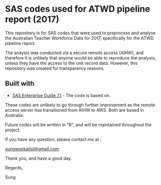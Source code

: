 # SAS codes used for ATWD pipeline report (2017)

This repository is for SAS codes that were used to preprocess and analyse the Australian Teacher Workforce Data for 2017, 
specifically for the ATWD pipeline report.

The anaysis was conducted via a secure remote access (AIHW), and therefore it is unlikely that anyone would be able to reproduce the analysis, unless they have the access to the unit record data. However, this repository was created for transparency reasons.

## Built with
* [SAS Enterprise Guide 7.1](https://documentation.sas.com/?docsetId=whatsdiff&docsetTarget=n1af4n56n0r8gvn1kt0j8iagcc86.htm&docsetVersion=9.4&locale=en) - The code is based on.

These codes are unlikely to go through further improvement as the remote access server has transitioned from AIHW to AWS.
Both are based in Australia.

Future codes will be written in "R", and will be maintained throughout the project.

If you have any question, please contact me at : 

sungwookaitsl@gmail.com

Thank you, and have a good day.

Regards,

Sung
